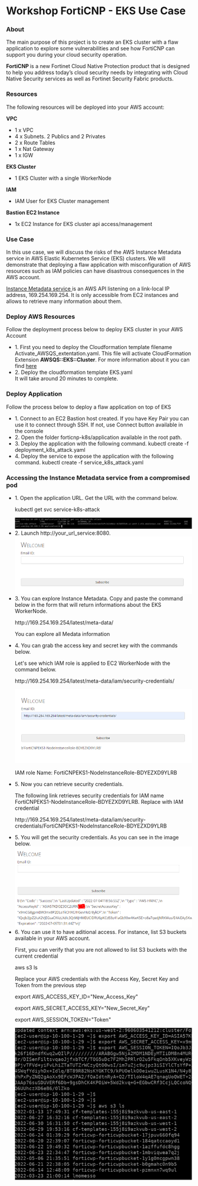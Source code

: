 <h1>Workshop FortiCNP - EKS Use Case </h1>

<h3>About</h3>
<p>
The main purpose of this project is to create an EKS cluster with a flaw application to explore some vulnerabilities and see how FortiCNP can support you during your cloud security operation. 
</p>
<p><strong> FortiCNP </strong> is a new Fortinet Cloud Native Protection product that is designed to help you address today’s cloud security needs by integrating with Cloud Native Security services as well as Fortinet Security Fabric products.</p>

<h3>Resources</h3>
<p>The following  resources will be deployed into your AWS account:</p>


<strong>VPC</strong>
* 1 x VPC
* 4 x Subnets. 2 Publics and 2 Privates
* 2 x Route Tables
* 1 x Nat Gateway
* 1 x IGW

<strong>EKS Cluster</strong>
* 1 EKS Cluster with a single WorkerNode

<strong> IAM </strong>
* IAM User for EKS Cluster management

<strong> Bastion EC2 Instance </strong>
* 1x EC2 Instance for EKS cluster api access/management


<h3>Use Case</h3>

<p>In this use case, we will discuss the risks of the AWS Instance Metadata service in AWS Elastic Kubernetes Service (EKS) clusters. We will demonstrate that deploying a flaw application with misconfiguration of AWS resources such as IAM policies can have disastrous consequences in the AWS account.</p>
<p><a href=https://docs.aws.amazon.com/AWSEC2/latest/UserGuide/ec2-instance-metadata.html> Instance Metadata service </a> is an AWS API listening on a link-local IP address, 169.254.169.254. It is only accessible from EC2 instances and allows to retrieve many information about them.</p>

<h3>Deploy AWS Resources</h3>
<p>Follow the deployment process below to deploy EKS cluster in your AWS Account </p>
<ul>
<li>1. First you need to deploy the Cloudformation template filename Activate_AWSQS_extentation.yaml. This file will activate CloudFormation Extension <strong>AWSQS::EKS::Cluster</strong>. For more information about it you can find <a href="https://github.com/aws-quickstart/quickstart-amazon-eks-cluster-resource-provider"> here</a></li>
<li>2. Deploy the cloudformation template EKS.yaml</li>
It will take around 20 minutes to complete.
</ul>

<h3>Deploy Application</h3>
<p>Follow the  process below to deploy a flaw application on top of EKS</p>
<ul>
<li>1. Connect to an EC2 Bastion host created. If you have Key Pair you can use it to connect through SSH. If not, use Connect button available in the console</li>
<li>2. Open the folder forticnp-k8s/application available in the root path.</li>
<li>3. Deploy the application with the following command.
kubectl create -f deployment_k8s_attack.yaml
</li>
<li>4. Deploy the service to expose the application with the following command.
kubectl create -f service_k8s_attack.yaml
</li>
</ul>

<h3>Accessing the Instance Metadata service from a compromised pod</h3>
<ul>
<li>1. Open the application URL. Get the URL with the command below.
<p> kubectl get svc service-k8s-attack</p>
<img src='/img/get_service.PNG'>
</li>
<li>2. Launch http://your_url_service:8080.
<img src='/img/home_page.PNG'>


</li>
<li>3. You can explore Instance Metadata. Copy and paste the command below in the form that will return informations about the EKS WorkerNode.
<p>http://169.254.169.254/latest/meta-data/</p>
</li>
<p>You can explore all Medata information</p>
<li>4. You can grab the access key and secret key with the commands below.
<p> Let's see which IAM role is applied to EC2 WorkerNode with the command below. </p>
<p>http://169.254.169.254/latest/meta-data/iam/security-credentials/</p>
<img src='/img/iam_role_workernode.PNG'>
<p>IAM role Name: FortiCNPEKS1-NodeInstanceRole-BDYEZXD9YLRB</p>
</li>
<li>5. Now you can retrieve security credentials.
<p>The following link retrieves security credentials for IAM name  FortiCNPEKS1-NodeInstanceRole-BDYEZXD9YLRB. Replace with IAM credential</p>
<p>http://169.254.169.254/latest/meta-data/iam/security-credentials/FortiCNPEKS1-NodeInstanceRole-BDYEZXD9YLRB</p>
</li>

<li>5. You will get the security credentials. As you can see in the image below.
<img src='/img/security_credentials.PNG'>
</li>

<li>6. You can use it to have aditional access. For instance, list S3 buckets available in your AWS account.
<p>First, you can verify that you are not allowed to list S3 buckets with the current credential</p>
<p>aws s3 ls</p>
<p>Replace your AWS credentials with the Access Key, Secret Key and Token from the previous step </p>
<p> export AWS_ACCESS_KEY_ID="New_Access_Key"</p>
<p> export AWS_SECRET_ACCESS_KEY="New_Secret_Key"</p>
<p> export AWS_SESSION_TOKEN="Token"</p>
</li>
<img src='/img/new_access_credentials.PNG'>

</ul>